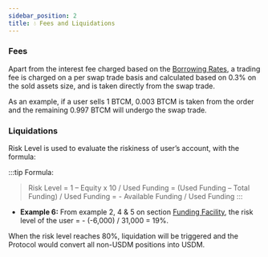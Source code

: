 ```yaml
---
sidebar_position: 2
title: 💧 Fees and Liquidations
---
```


### Fees
Apart from the interest fee charged based on the [Borrowing Rates](https://docs.mappedswap.io/docs/Cross-Margin%20Swap%20Trading/BorrowingRates), a trading fee is charged on a per swap trade basis and calculated based on 0.3% on the sold assets size, and is taken directly from the swap trade.

As an example, if a user sells 1 BTCM, 0.003 BTCM is taken from the order and the remaining 0.997 BTCM will undergo the swap trade.

### Liquidations
Risk Level is used to evaluate the riskiness of user’s account, with the formula:

:::tip Formula: 
> Risk Level = 1 – Equity x 10 / Used Funding 
           = (Used Funding – Total Funding) / Used Funding 
           = - Available Funding / Used Funding
:::

- **Example 6:** From example 2, 4 & 5 on section [Funding Facility](https://docs.mappedswap.io/docs/Cross-Margin%20Swap%20Trading/FundingFacility), 
the risk level of the user = - (-6,000) / 31,000 = 19%.

When the risk level reaches 80%, liquidation will be triggered and the Protocol would convert all non-USDM positions into USDM.
